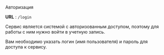 Авторизация

**URL** : `/login`

Сервис является системой с авторизованным доступом, поэтому для работы с ним нужно войти в учетную запись.

Вам необходимо указать логин (имя пользователя) и пароль для доступа к сервису.